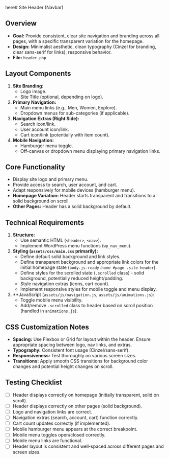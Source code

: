 here# Site Header (Navbar)

## Overview
- **Goal:** Provide consistent, clear site navigation and branding across all pages, with a specific transparent variation for the homepage.
- **Design:** Minimalist aesthetic, clean typography (Cinzel for branding, clear sans-serif for links), responsive behavior.
- **File:** `header.php`

## Layout Components
1.  **Site Branding:**
    *   Logo image.
    *   Site Title (optional, depending on logo).
2.  **Primary Navigation:**
    *   Main menu links (e.g., Men, Women, Explore).
    *   Dropdown menus for sub-categories (if applicable).
3.  **Navigation Extras (Right Side):**
    *   Search icon/link.
    *   User account icon/link.
    *   Cart icon/link (potentially with item count).
4.  **Mobile Navigation:**
    *   Hamburger menu toggle.
    *   Off-canvas or dropdown menu displaying primary navigation links.

## Core Functionality
- Display site logo and primary menu.
- Provide access to search, user account, and cart.
- Adapt responsively for mobile devices (hamburger menu).
- **Homepage Variation:** Header starts transparent and transitions to a solid background on scroll.
- **Other Pages:** Header has a solid background by default.

## Technical Requirements
1.  **Structure:**
    *   Use semantic HTML (`<header>`, `<nav>`).
    *   Implement WordPress menu functions (`wp_nav_menu`).
2.  **Styling (`assets/css/main.css` primarily):**
    *   Define default solid background and link styles.
    *   Define transparent background and appropriate link colors for the initial homepage state (`body.js-ready.home #page .site-header`).
    *   Define styles for the scrolled state (`.scrolled` class) - solid background, potentially reduced height/padding.
    *   Style navigation extras (icons, cart count).
    *   Implement responsive styles for mobile toggle and menu display.
3.  **JavaScript (`assets/js/navigation.js`, `assets/js/animations.js`):
    *   Toggle mobile menu visibility.
    *   Add/remove `.scrolled` class to header based on scroll position (handled in `animations.js`).

## CSS Customization Notes
- **Spacing:** Use Flexbox or Grid for layout within the header. Ensure appropriate spacing between logo, nav links, and extras.
- **Typography:** Consistent font usage (Cinzel/sans-serif).
- **Responsiveness:** Test thoroughly on various screen sizes.
- **Transitions:** Apply smooth CSS transitions for background color changes and potential height changes on scroll.

## Testing Checklist
- [ ] Header displays correctly on homepage (initially transparent, solid on scroll).
- [ ] Header displays correctly on other pages (solid background).
- [ ] Logo and navigation links are correct.
- [ ] Navigation extras (search, account, cart) function correctly.
- [ ] Cart count updates correctly (if implemented).
- [ ] Mobile hamburger menu appears at the correct breakpoint.
- [ ] Mobile menu toggles open/closed correctly.
- [ ] Mobile menu links are functional.
- [ ] Header layout is consistent and well-spaced across different pages and screen sizes. 